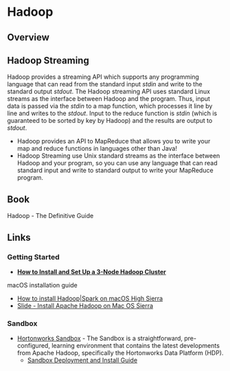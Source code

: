 # Hadoop

## Overview

## Hadoop Streaming

Hadoop provides a streaming API which supports any programming language that can read from the standard input *stdin* and write to the standard output *stdout*. The Hadoop streaming API uses standard Linux streams as the interface between Hadoop and the program.  Thus, input data is passed via the *stdin* to a map function, which processes it line by line and writes to the *stdout*.  Input to the reduce function is *stdin* (which is guaranteed to be sorted by key by Hadoop) and the results are output to *stdout*.

* Hadoop provides an API to MapReduce that allows you to write your map and reduce functions in languages other than Java!
* Hadoop Streaming use Unix standard streams as the interface between Hadoop and your program, so you can use any language that can read standard input and write to standard output to write your MapReduce program.

## Book

Hadoop - The Definitive Guide

## Links

### Getting Started

* [**How to Install and Set Up a 3-Node Hadoop Cluster**](https://www.linode.com/docs/databases/hadoop/how-to-install-and-set-up-hadoop-cluster/)

macOS installation guide

* [How to install Hadoop|Spark on macOS High Sierra](http://hanslen.me/2018/01/19/How-to-install-Hadoop-on-macOS-High-Sierra/)
* [Slide - Install Apache Hadoop on Mac OS Sierra](https://www.slideshare.net/SunilkumarMohanty3/install-apache-hadoop-on-mac-os-sierra-76275019)

### Sandbox

* [Hortonworks Sandbox](https://hortonworks.com/products/sandbox/) - The Sandbox is a straightforward, pre-configured, learning environment that contains the latest developments from Apache Hadoop, specifically the Hortonworks Data Platform (HDP).
    * [Sandbox Deployment and Install Guide](https://hortonworks.com/tutorial/sandbox-deployment-and-install-guide/)
